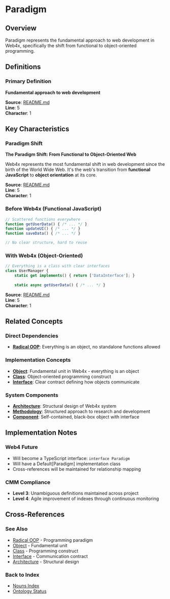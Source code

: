 # Paradigm

## Overview
Paradigm represents the fundamental approach to web development in Web4x, specifically the shift from functional to object-oriented programming.

## Definitions

### Primary Definition
**Fundamental approach to web development**

**Source**: [README.md](../../md-wiki/README.md#the-paradigm-shift-from-functional-to-object-oriented-web)  
**Line**: 5  
**Character**: 1

## Key Characteristics

### Paradigm Shift
**The Paradigm Shift: From Functional to Object-Oriented Web**

Web4x represents the most fundamental shift in web development since the birth of the World Wide Web. It's the web's transition from **functional JavaScript** to **object orientation** at its core.

**Source**: [README.md](../../md-wiki/README.md#the-paradigm-shift-from-functional-to-object-oriented-web)  
**Line**: 5  
**Character**: 1

### Before Web4x (Functional JavaScript)
```javascript
// Scattered functions everywhere
function getUserData() { /* ... */ }
function updateUI() { /* ... */ }
function saveData() { /* ... */ }

// No clear structure, hard to reuse
```

### With Web4x (Object-Oriented)
```javascript
// Everything is a class with clear interfaces
class UserManager {
    static get implements() { return ['DataInterface']; }
    
    static async getUserData() { /* ... */ }
```

**Source**: [README.md](../../md-wiki/README.md#the-paradigm-shift-from-functional-to-object-oriented-web)  
**Line**: 5  
**Character**: 1

## Related Concepts

### Direct Dependencies
- **[Radical OOP](#radical-oop)**: Everything is an object, no standalone functions allowed

### Implementation Concepts
- **[Object](#object)**: Fundamental unit in Web4x - everything is an object
- **[Class](#class)**: Object-oriented programming construct
- **[Interface](#interface)**: Clear contract defining how objects communicate

### System Components
- **[Architecture](#architecture)**: Structural design of Web4x system
- **[Methodology](#methodology)**: Structured approach to research and development
- **[Component](#component)**: Self-contained, black-box object with interface

## Implementation Notes

### Web4 Future
- Will become a TypeScript interface: `interface Paradigm`
- Will have a Default[Paradigm] implementation class
- Cross-references will be maintained for relationship mapping

### CMM Compliance
- **Level 3**: Unambiguous definitions maintained across project
- **Level 4**: Agile improvement of indexes through continuous monitoring

## Cross-References

### See Also
- [Radical OOP](./Radical-OOP.md) - Programming paradigm
- [Object](./Object.md) - Fundamental unit
- [Class](./Class.md) - Programming construct
- [Interface](./Interface.md) - Communication contract
- [Architecture](./Architecture.md) - Structural design

### Back to Index
- [Nouns Index](../../Ontology.md/nouns.index.md)
- [Ontology Status](../../Ontology.md/ontology.status.md)
